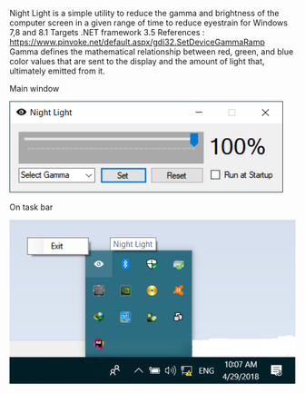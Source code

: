 Night Light is a simple utility to reduce the gamma and brightness of the computer screen in a given range of time to reduce eyestrain for Windows 7,8 and 8.1
Targets .NET framework 3.5
References : https://www.pinvoke.net/default.aspx/gdi32.SetDeviceGammaRamp
Gamma defines the mathematical relationship between red, green, and blue color values that are sent to the display and the amount of light that, ultimately emitted from it.

Main window

![Alt text](/window.png?raw=true "Night Light")

On task bar

![Alt text](/window2.png?raw=true "Night Light") 